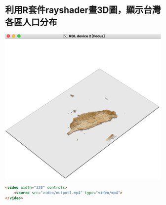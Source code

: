 # 利用R套件rayshader畫3D圖，顯示台灣各區人口分布

![image](https://github.com/karta282950/rayshader3D_taiwanMap/blob/master/img/taiwan.png)

```HTML
<video width="320" controls>
    <source src="video/output1.mp4" type="video/mp4">
</video>
```